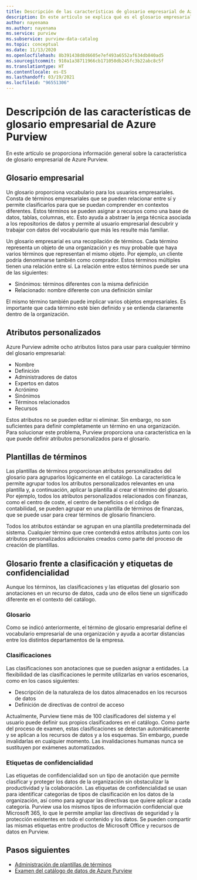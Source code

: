 ```yaml
---
title: Descripción de las características de glosario empresarial de Azure Purview (versión preliminar)
description: En este artículo se explica qué es el glosario empresarial de Azure Purview.
author: nayenama
ms.author: nayenama
ms.service: purview
ms.subservice: purview-data-catalog
ms.topic: conceptual
ms.date: 11/13/2020
ms.openlocfilehash: 8b391438d8d6605e7ef493a6552af634db840ad5
ms.sourcegitcommit: 910a1a38711966cb171050db245fc3b22abc8c5f
ms.translationtype: HT
ms.contentlocale: es-ES
ms.lasthandoff: 03/19/2021
ms.locfileid: "96551306"
---
```

# <a name="understand-business-glossary-features-in-azure-purview"></a>Descripción de las características de glosario empresarial de Azure Purview

En este artículo se proporciona información general sobre la característica de glosario empresarial de Azure Purview. 

## <a name="business-glossary"></a>Glosario empresarial

Un glosario proporciona vocabulario para los usuarios empresariales.  Consta de términos empresariales que se pueden relacionar entre sí y permite clasificarlos para que se puedan comprender en contextos diferentes. Estos términos se pueden asignar a recursos como una base de datos, tablas, columnas, etc. Esto ayuda a abstraer la jerga técnica asociada a los repositorios de datos y permite al usuario empresarial descubrir y trabajar con datos del vocabulario que más les resulte más familiar.


Un glosario empresarial es una recopilación de términos. Cada término representa un objeto de una organización y es muy probable que haya varios términos que representan el mismo objeto. Por ejemplo, un cliente podría denominarse también como comprador. Estos términos múltiples tienen una relación entre sí. La relación entre estos términos puede ser una de las siguientes:

- Sinónimos: términos diferentes con la misma definición
- Relacionado: nombre diferente con una definición similar

El mismo término también puede implicar varios objetos empresariales. Es importante que cada término esté bien definido y se entienda claramente dentro de la organización.

## <a name="custom-attributes"></a>Atributos personalizados

Azure Purview admite ocho atributos listos para usar para cualquier término del glosario empresarial:
- Nombre
- Definición
- Administradores de datos
- Expertos en datos
- Acrónimo
- Sinónimos
- Términos relacionados
- Recursos

Estos atributos no se pueden editar ni eliminar. Sin embargo, no son suficientes para definir completamente un término en una organización. Para solucionar este problema, Purview proporciona una característica en la que puede definir atributos personalizados para el glosario.

## <a name="term-templates"></a>Plantillas de términos

Las plantillas de términos proporcionan atributos personalizados del glosario para agruparlos lógicamente en el catálogo. La característica le permite agrupar todos los atributos personalizados relevantes en una plantilla y, a continuación, aplicar la plantilla al crear el término del glosario. Por ejemplo, todos los atributos personalizados relacionados con finanzas, como el centro de coste, el centro de beneficios o el código de contabilidad, se pueden agrupar en una plantilla de términos de finanzas, que se puede usar para crear términos de glosario financiero.

Todos los atributos estándar se agrupan en una plantilla predeterminada del sistema. Cualquier término que cree contendrá estos atributos junto con los atributos personalizados adicionales creados como parte del proceso de creación de plantillas.

## <a name="glossary-vs-classification-vs-sensitivity-labels"></a>Glosario frente a clasificación y etiquetas de confidencialidad

Aunque los términos, las clasificaciones y las etiquetas del glosario son anotaciones en un recurso de datos, cada uno de ellos tiene un significado diferente en el contexto del catálogo. 

### <a name="glossary"></a>Glosario

Como se indicó anteriormente, el término de glosario empresarial define el vocabulario empresarial de una organización y ayuda a acortar distancias entre los distintos departamentos de la empresa.

### <a name="classifications"></a>Clasificaciones

Las clasificaciones son anotaciones que se pueden asignar a entidades. La flexibilidad de las clasificaciones le permite utilizarlas en varios escenarios, como en los casos siguientes:

- Descripción de la naturaleza de los datos almacenados en los recursos de datos
- Definición de directivas de control de acceso

Actualmente, Purview tiene más de 100 clasificadores del sistema y el usuario puede definir sus propios clasificadores en el catálogo. Como parte del proceso de examen, estas clasificaciones se detectan automáticamente y se aplican a los recursos de datos y a los esquemas. Sin embargo, puede invalidarlas en cualquier momento. Las invalidaciones humanas nunca se sustituyen por exámenes automatizados.

### <a name="sensitivity-labels"></a>Etiquetas de confidencialidad

Las etiquetas de confidencialidad son un tipo de anotación que permite clasificar y proteger los datos de la organización sin obstaculizar la productividad y la colaboración. Las etiquetas de confidencialidad se usan para identificar categorías de tipos de clasificación en los datos de la organización, así como para agrupar las directivas que quiere aplicar a cada categoría. Purview usa los mismos tipos de información confidencial que Microsoft 365, lo que le permite ampliar las directivas de seguridad y la protección existentes en todo el contenido y los datos. Se pueden compartir las mismas etiquetas entre productos de Microsoft Office y recursos de datos en Purview.

## <a name="next-steps"></a>Pasos siguientes

- [Administración de plantillas de términos](how-to-manage-term-templates.md)
- [Examen del catálogo de datos de Azure Purview](how-to-browse-catalog.md)
